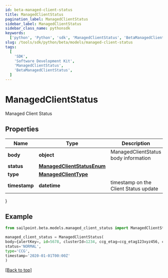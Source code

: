 ```yaml
---
id: beta-managed-client-status
title: ManagedClientStatus
pagination_label: ManagedClientStatus
sidebar_label: ManagedClientStatus
sidebar_class_name: pythonsdk
keywords:
  ['python', 'Python', 'sdk', 'ManagedClientStatus', 'BetaManagedClientStatus']
slug: /tools/sdk/python/beta/models/managed-client-status
tags:
  [
    'SDK',
    'Software Development Kit',
    'ManagedClientStatus',
    'BetaManagedClientStatus',
  ]
---
```


# ManagedClientStatus

Managed Client Status

## Properties

| Name | Type | Description | Notes |
| --- | --- | --- | --- |
| **body** | **object** | ManagedClientStatus body information | [required] |
| **status** | [**ManagedClientStatusEnum**](managed-client-status-enum) |  | [required] |
| **type** | [**ManagedClientType**](managed-client-type) |  | [required] |
| **timestamp** | **datetime** | timestamp on the Client Status update | [required] |

}

## Example

```python
from sailpoint.beta.models.managed_client_status import ManagedClientStatus

managed_client_status = ManagedClientStatus(
body={alertKey=, id=5678, clusterId=1234, ccg_etag=ccg_etag123xyz456, ccg_pin=NONE, cookbook_etag=20210420125956-20210511144538, hostname=megapod-useast1-secret-hostname.sailpoint.com, internal_ip=127.0.0.1, lastSeen=1620843964604, sinceSeen=14708, sinceSeenMillis=14708, localDev=false, stacktrace=, state=null, status=NORMAL, uuid=null, product=idn, va_version=null, platform_version=2, os_version=2345.3.1, os_type=flatcar, hypervisor=unknown},
status='NORMAL',
type='CCG',
timestamp='2020-01-01T00:00Z'
)

```

[[Back to top]](#)
